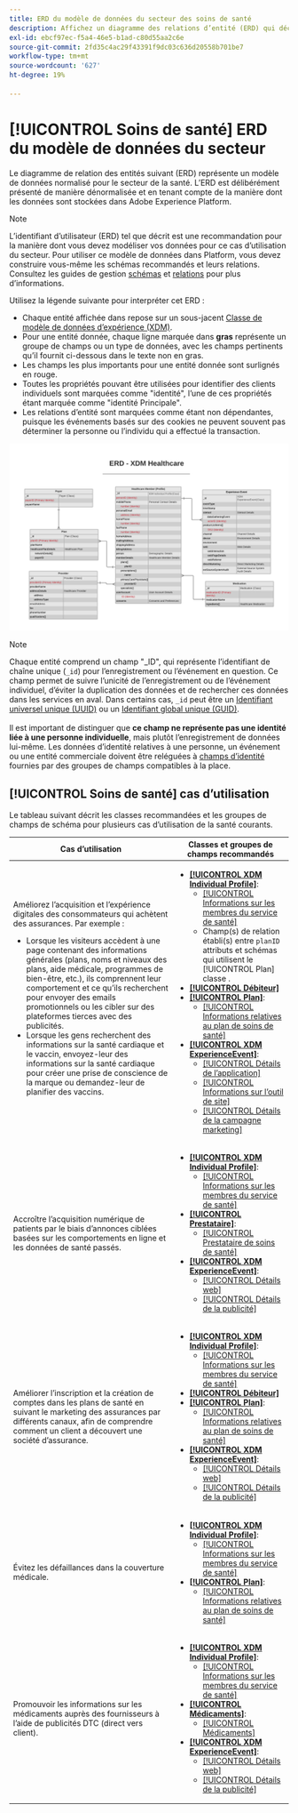 ```yaml
---
title: ERD du modèle de données du secteur des soins de santé
description: Affichez un diagramme des relations d’entité (ERD) qui décrit un modèle de données normalisé pour le secteur de la santé. Ce modèle de données est compatible avec le modèle de données d’expérience (XDM) à utiliser dans Adobe Experience Platform.
exl-id: ebcf97ec-f5a4-46e5-b1ad-c80d55aa2c6e
source-git-commit: 2fd35c4ac29f43391f9dc03c636d20558b701be7
workflow-type: tm+mt
source-wordcount: '627'
ht-degree: 19%

---
```


# [!UICONTROL Soins de santé] ERD du modèle de données du secteur

Le diagramme de relation des entités suivant (ERD) représente un modèle de données normalisé pour le secteur de la santé. L’ERD est délibérément présenté de manière dénormalisée et en tenant compte de la manière dont les données sont stockées dans Adobe Experience Platform.

>[!NOTE]
>
>L’identifiant d’utilisateur (ERD) tel que décrit est une recommandation pour la manière dont vous devez modéliser vos données pour ce cas d’utilisation du secteur. Pour utiliser ce modèle de données dans Platform, vous devez construire vous-même les schémas recommandés et leurs relations. Consultez les guides de gestion [schémas](../../ui/resources/schemas.md) et [relations](../../tutorials/relationship-ui.md) pour plus d’informations.

Utilisez la légende suivante pour interpréter cet ERD :

* Chaque entité affichée dans repose sur un sous-jacent [Classe de modèle de données d’expérience (XDM)](../composition.md#class).
* Pour une entité donnée, chaque ligne marquée dans **gras** représente un groupe de champs ou un type de données, avec les champs pertinents qu’il fournit ci-dessous dans le texte non en gras.
* Les champs les plus importants pour une entité donnée sont surlignés en rouge.
* Toutes les propriétés pouvant être utilisées pour identifier des clients individuels sont marquées comme &quot;identité&quot;, l’une de ces propriétés étant marquée comme &quot;identité Principale&quot;.
* Les relations d’entité sont marquées comme étant non dépendantes, puisque les événements basés sur des cookies ne peuvent souvent pas déterminer la personne ou l’individu qui a effectué la transaction.

![Image montrant le diagramme de relation de l’entité pour le modèle de données du secteur de la santé](../../images/industries/healthcare.png)

>[!NOTE]
>
>Chaque entité comprend un champ &quot;_ID&quot;, qui représente l’identifiant de chaîne unique (`_id`) pour l’enregistrement ou l’événement en question. Ce champ permet de suivre l’unicité de l’enregistrement ou de l’événement individuel, d’éviter la duplication des données et de rechercher ces données dans les services en aval. Dans certains cas, `_id` peut être un [Identifiant universel unique (UUID)](https://tools.ietf.org/html/rfc4122) ou un [Identifiant global unique (GUID)](https://docs.microsoft.com/fr-fr/dotnet/api/system.guid?view=net-5.0).<br><br>Il est important de distinguer que **ce champ ne représente pas une identité liée à une personne individuelle**, mais plutôt lʼenregistrement de données lui-même. Les données d’identité relatives à une personne, un événement ou une entité commerciale doivent être reléguées à [champs d’identité](../composition.md#identity) fournies par des groupes de champs compatibles à la place.

## [!UICONTROL Soins de santé] cas d’utilisation

Le tableau suivant décrit les classes recommandées et les groupes de champs de schéma pour plusieurs cas d’utilisation de la santé courants.

| Cas d’utilisation | Classes et groupes de champs recommandés |
| --- | --- |
| Améliorez l’acquisition et l’expérience digitales des consommateurs qui achètent des assurances. Par exemple : <ul><li>Lorsque les visiteurs accèdent à une page contenant des informations générales (plans, noms et niveaux des plans, aide médicale, programmes de bien-être, etc.), ils comprennent leur comportement et ce qu’ils recherchent pour envoyer des emails promotionnels ou les cibler sur des plateformes tierces avec des publicités.</li><li>Lorsque les gens recherchent des informations sur la santé cardiaque et le vaccin, envoyez-leur des informations sur la santé cardiaque pour créer une prise de conscience de la marque ou demandez-leur de planifier des vaccins.</li></ul> | <ul><li>**[[!UICONTROL XDM Individual Profile]](../../classes/individual-profile.md)**:<ul><li>[[!UICONTROL Informations sur les membres du service de santé]](../../field-groups/profile/healthcare-member-details.md)</li><li>Champ(s) de relation établi(s) entre `planID` attributs et schémas qui utilisent le [!UICONTROL Plan] classe .</li></ul></li><li>**[[!UICONTROL Débiteur]](../../classes/payer.md)**</li><li>**[[!UICONTROL Plan]](../../classes/plan.md)**:<ul><li>[[!UICONTROL Informations relatives au plan de soins de santé]](../../field-groups/plan/healthcare-plan-details.md)</li></ul></li><li>**[[!UICONTROL XDM ExperienceEvent]](../../classes/experienceevent.md)**:<ul><li>[[!UICONTROL Détails de l’application]](../../field-groups/event/application-details.md)</li><li>[[!UICONTROL Informations sur l’outil de site]](../../field-groups/event/sitetool-details.md)</li><li>[[!UICONTROL  Détails de la campagne marketing]](../../field-groups/event/campaign-marketing-details.md)</li></ul></li></ul> |
| Accroître l’acquisition numérique de patients par le biais d’annonces ciblées basées sur les comportements en ligne et les données de santé passés. | <ul><li>**[[!UICONTROL XDM Individual Profile]](../../classes/individual-profile.md)**:<ul><li>[[!UICONTROL Informations sur les membres du service de santé]](../../field-groups/profile/healthcare-member-details.md)</li></ul></li><li>**[[!UICONTROL Prestataire]](../../classes/provider.md)**:<ul><li>[[!UICONTROL Prestataire de soins de santé]](../../field-groups/provider/healthcare-provider.md)</li></ul></li><li>**[[!UICONTROL XDM ExperienceEvent]](../../classes/experienceevent.md)**:<ul><li>[[!UICONTROL Détails web]](../../field-groups/event/web-details.md)</li><li>[[!UICONTROL Détails de la publicité]](../../field-groups/event/advertising-details.md)</li></ul></li></ul> |
| Améliorer l’inscription et la création de comptes dans les plans de santé en suivant le marketing des assurances par différents canaux, afin de comprendre comment un client a découvert une société d’assurance. | <ul><li>**[[!UICONTROL XDM Individual Profile]](../../classes/individual-profile.md)**:<ul><li>[[!UICONTROL Informations sur les membres du service de santé]](../../field-groups/profile/healthcare-member-details.md)</li></ul></li><li>**[[!UICONTROL Débiteur]](../../classes/payer.md)**</li><li>**[[!UICONTROL Plan]](../../classes/plan.md)**:<ul><li>[[!UICONTROL Informations relatives au plan de soins de santé]](../../field-groups/plan/healthcare-plan-details.md)</li></ul></li><li>**[[!UICONTROL XDM ExperienceEvent]](../../classes/experienceevent.md)**:<ul><li>[[!UICONTROL Détails web]](../../field-groups/event/web-details.md)</li><li>[[!UICONTROL Détails de la publicité]](../../field-groups/event/advertising-details.md)</li></ul></li></ul> |
| Évitez les défaillances dans la couverture médicale. | <ul><li>**[[!UICONTROL XDM Individual Profile]](../../classes/individual-profile.md)**:<ul><li>[[!UICONTROL Informations sur les membres du service de santé]](../../field-groups/profile/healthcare-member-details.md)</li></ul></li><li>**[[!UICONTROL Plan]](../../classes/plan.md)**:<ul><li>[[!UICONTROL Informations relatives au plan de soins de santé]](../../field-groups/plan/healthcare-plan-details.md)</li></ul></li></ul> |
| Promouvoir les informations sur les médicaments auprès des fournisseurs à l’aide de publicités DTC (direct vers client). | <ul><li>**[[!UICONTROL XDM Individual Profile]](../../classes/individual-profile.md)**:<ul><li>[[!UICONTROL Informations sur les membres du service de santé]](../../field-groups/profile/healthcare-member-details.md)</li></ul></li><li>**[[!UICONTROL Médicaments]](../../classes/medication.md)**:<ul><li>[[!UICONTROL Médicaments]](../../field-groups/medication/healthcare-medication.md)</li></ul></li><li>**[[!UICONTROL XDM ExperienceEvent]](../../classes/experienceevent.md)**:<ul><li>[[!UICONTROL Détails web]](../../field-groups/event/web-details.md)</li><li>[[!UICONTROL Détails de la publicité]](../../field-groups/event/advertising-details.md)</li></ul></li></ul> |
